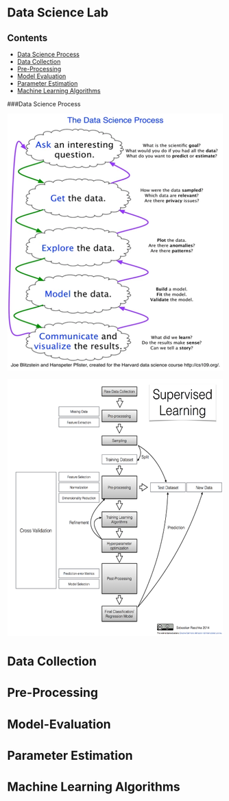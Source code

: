 
# Data Science Lab

Contents
------
- [Data Science Process](#Data-Science-Process)
- [Data Collection](#Data-Collection)
- [Pre-Processing](#Pre-Processing)
- [Model Evaluation](#Model-Evaluation)
- [Parameter Estimation](#Parameter-Estimation)
- [Machine Learning Algorithms](#Machine-Learning-Algorithms)

###Data Science Process

<img src="./images/datascience_process.png" style="width: 700px; height:600px;">
<br>
<br>
<img src="./images/datascience_flowchart.png" style="width: 700px;
height:600px;">

# Data Collection

# Pre-Processing

# Model-Evaluation

# Parameter Estimation

# Machine Learning Algorithms
